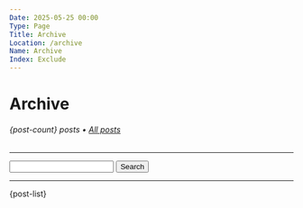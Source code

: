 ```yaml
---
Date: 2025-05-25 00:00
Type: Page
Title: Archive
Location: /archive
Name: Archive
Index: Exclude
---
```


# Archive

###### {post-count} posts • [All posts](/)

---

<form action="/" method="get" class="search">
<input type="text" name="search">
<button type="submit">Search</button>
</form>

---

{post-list}
